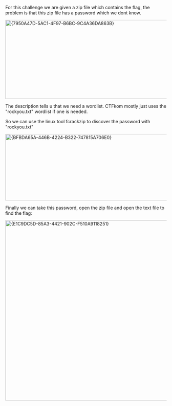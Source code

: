 For this challenge we are given a zip file which contains the flag, the problem is that this zip file has a password which we dont know.

<img width="671" height="247" alt="{7950A47D-5AC1-4F97-B6BC-9C4A36DA863B}" src="https://github.com/user-attachments/assets/82e5027c-bc41-44fd-b02f-2acaf0efe087" />

The description tells u that we need a wordlist.
CTFkom mostly just uses the "rockyou.txt" wordlist if one is needed.

So we can use the linux tool fcrackzip to discover the password with "rockyou.txt"

<img width="1096" height="208" alt="{BFBDA65A-446B-4224-B322-747815A706E0}" src="https://github.com/user-attachments/assets/0b6933e8-4fba-4856-85d0-41e41e35963a" />

Finally we can take this password, open the zip file and open the text file to find the flag:

<img width="831" height="564" alt="{E1C9DC5D-85A3-4421-902C-F510A9118251}" src="https://github.com/user-attachments/assets/f7c5c53e-69c2-44dd-8ad1-684c33ca256a" />
